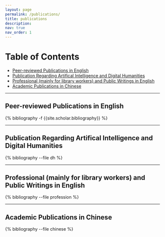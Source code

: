 ```yaml
---
layout: page
permalink: /publications/
title: publications
description: 
nav: true
nav_order: 1
---
```





# Table of Contents
- [Peer-reviewed Publications in English](#peer-reviewed-publications-in-english)
- [Publication Regarding Artifical Intelligence and Digital Humanities](#publication-regarding-artifical-intelligence-and-digital-humanities)
- [Professional (mainly for library workers) and Public Writings in English](#professional-mainly-for-library-workers-and-public-writings-in-english)
- [Academic Publications in Chinese](#academic-publications-in-chinese)





---
## **Peer-reviewed Publications in English**
<!-- _pages/publications.md -->
<div class="publications">

{% bibliography -f {{site.scholar.bibliography}} %}

</div>


---
## **Publication Regarding Artifical Intelligence and Digital Humanities**
<!-- _pages/publications.md -->
<div class="publications">

{% bibliography --file dh %}

</div>

---


## **Professional (mainly for library workers) and Public Writings in English**
<!-- _pages/publications.md -->
<div class="publications">

{% bibliography --file profession %}

</div>

---

## **Academic Publications in Chinese**
<!-- _pages/publications.md -->
<div class="publications">

{% bibliography --file chinese %}

</div>